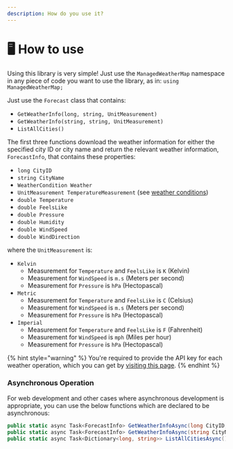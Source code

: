 ```yaml
---
description: How do you use it?
---
```


# 🖥 How to use

Using this library is very simple! Just use the `ManagedWeatherMap` namespace in any piece of code you want to use the library, as in: `using ManagedWeatherMap;`

Just use the `Forecast` class that contains:

* `GetWeatherInfo(long, string, UnitMeasurement)`
* `GetWeatherInfo(string, string, UnitMeasurement)`
* `ListAllCities()`

The first three functions download the weather information for either the specified city ID or city name and return the relevant weather information, `ForecastInfo`, that contains these properties:

* `long CityID`
* `string CityName`
* `WeatherCondition Weather`
* `UnitMeasurement TemperatureMeasurement` (see [weather conditions](https://openweathermap.org/weather-conditions))
* `double Temperature`
* `double FeelsLike`
* `double Pressure`
* `double Humidity`
* `double WindSpeed`
* `double WindDirection`

where the `UnitMeasurement` is:

* `Kelvin`
  * Measurement for `Temperature` and `FeelsLike` is `K` (Kelvin)
  * Measurement for `WindSpeed` is `m.s` (Meters per second)
  * Measurement for `Pressure` is `hPa` (Hectopascal)
* `Metric`
  * Measurement for `Temperature` and `FeelsLike` is `C` (Celsius)
  * Measurement for `WindSpeed` is `m.s` (Meters per second)
  * Measurement for `Pressure` is `hPa` (Hectopascal)
* `Imperial`
  * Measurement for `Temperature` and `FeelsLike` is `F` (Fahrenheit)
  * Measurement for `WindSpeed` is `mph` (Miles per hour)
  * Measurement for `Pressure` is `hPa` (Hectopascal)

{% hint style="warning" %}
You're required to provide the API key for each weather operation, which you can get by [visiting this page](https://home.openweathermap.org/api\_keys).
{% endhint %}

### Asynchronous Operation

For web development and other cases where asynchronous development is appropriate, you can use the below functions which are declared to be asynchronous:

```csharp
public static async Task<ForecastInfo> GetWeatherInfoAsync(long CityID, string APIKey, UnitMeasurement Unit = UnitMeasurement.Metric)
public static async Task<ForecastInfo> GetWeatherInfoAsync(string CityName, string APIKey, UnitMeasurement Unit = UnitMeasurement.Metric)
public static async Task<Dictionary<long, string>> ListAllCitiesAsync()
```
